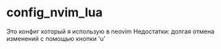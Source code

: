 # config_nvim_lua

Это конфиг который я использую в neovim
Недостатки: долгая отмена изменений с помощью кнопки 'u'
